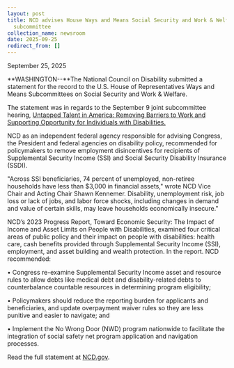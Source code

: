 ```yaml
---
layout: post
title: NCD advises House Ways and Means Social Security and Work & Welfare joint
  subcommittee
collection_name: newsroom
date: 2025-09-25
redirect_from: []
---
```

September 25, 2025

**WASHINGTON--**The National Council on Disability submitted a statement for the record to the U.S. House of Representatives Ways and Means Subcommittees on Social Security and Work & Welfare. 

The statement was in regards to the September 9 joint subcommittee hearing, [Untapped Talent in America: Removing Barriers to Work and Supporting Opportunity for Individuals with Disabilities.](https://waysandmeans.house.gov/event/joint-social-security-and-work-welfare-subcommittee-hearing-on-untapped-talent-in-america-removing-barriers-to-work-and-supporting-opportunity-for-individuals-with-disabilities/)

NCD as an independent federal agency responsible for advising Congress, the President and federal agencies on disability policy, recommended for policymakers to remove employment disincentives for recipients of Supplemental Security Income (SSI) and Social Security Disability Insurance (SSDI).

"Across SSI beneficiaries, 74 percent of unemployed, non-retiree households have less than $3,000 in financial assets," wrote NCD Vice Chair and Acting Chair Shawn Kennemer. Disability, unemployment risk, job loss or lack of jobs, and labor force shocks, including changes in demand and value of certain skills, may leave households economically insecure."

NCD’s 2023 Progress Report, Toward Economic Security: The Impact of Income and Asset Limits on People with Disabilities,  examined four critical areas of public policy and their impact on people with disabilities: health care, cash benefits provided through Supplemental Security Income (SSI), employment, and asset building and wealth protection. In the report. NCD recommended:

•	Congress re-examine Supplemental Security Income asset and resource rules to allow debts like medical debt and disability-related debts to counterbalance countable resources in determining program eligibility; 

•	Policymakers should reduce the reporting burden for applicants and beneficiaries, and update overpayment waiver rules so they are less punitive and easier to navigate; and 

•	Implement the No Wrong Door (NWD) program nationwide to facilitate the integration of social safety net program application and navigation processes. 

Read the full statement at [NCD.gov](https://www.ncd.gov/testimonies/2025-09-24-statement-for-the-record-house-ways-and-means-social-security-and-work-welfare-subcommittees-regarding-ssi-and-ssdi/).
